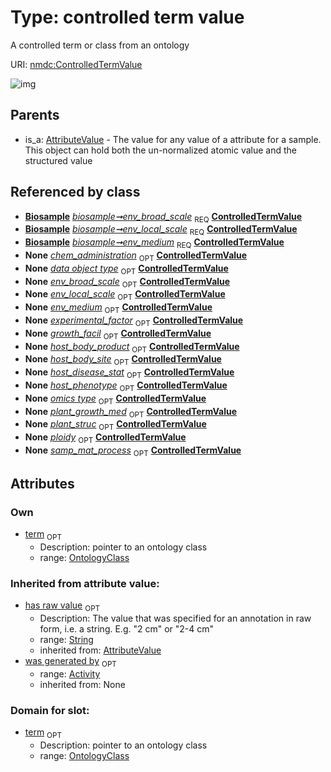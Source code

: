 
# Type: controlled term value


A controlled term or class from an ontology

URI: [nmdc:ControlledTermValue](https://microbiomedata/meta/ControlledTermValue)


![img](http://yuml.me/diagram/nofunky;dir:TB/class/[Activity]<was%20generated%20by(i)%200..1-%20[ControlledTermValue&#124;has_raw_value(i):string%20%3F],%20[OntologyClass]<term%200..1-++[ControlledTermValue],%20[Biosample]++-%20env_broad_scale%201..1>[ControlledTermValue],%20[Biosample]++-%20env_local_scale%201..1>[ControlledTermValue],%20[Biosample]++-%20env_medium%201..1>[ControlledTermValue],%20[AttributeValue]^-[ControlledTermValue])

## Parents

 *  is_a: [AttributeValue](AttributeValue.md) - The value for any value of a attribute for a sample. This object can hold both the un-normalized atomic value and the structured value

## Referenced by class

 *  **[Biosample](Biosample.md)** *[biosample➞env_broad_scale](biosample_env_broad_scale.md)*  <sub>REQ</sub>  **[ControlledTermValue](ControlledTermValue.md)**
 *  **[Biosample](Biosample.md)** *[biosample➞env_local_scale](biosample_env_local_scale.md)*  <sub>REQ</sub>  **[ControlledTermValue](ControlledTermValue.md)**
 *  **[Biosample](Biosample.md)** *[biosample➞env_medium](biosample_env_medium.md)*  <sub>REQ</sub>  **[ControlledTermValue](ControlledTermValue.md)**
 *  **None** *[chem_administration](chem_administration.md)*  <sub>OPT</sub>  **[ControlledTermValue](ControlledTermValue.md)**
 *  **None** *[data object type](data_object_type.md)*  <sub>OPT</sub>  **[ControlledTermValue](ControlledTermValue.md)**
 *  **None** *[env_broad_scale](env_broad_scale.md)*  <sub>OPT</sub>  **[ControlledTermValue](ControlledTermValue.md)**
 *  **None** *[env_local_scale](env_local_scale.md)*  <sub>OPT</sub>  **[ControlledTermValue](ControlledTermValue.md)**
 *  **None** *[env_medium](env_medium.md)*  <sub>OPT</sub>  **[ControlledTermValue](ControlledTermValue.md)**
 *  **None** *[experimental_factor](experimental_factor.md)*  <sub>OPT</sub>  **[ControlledTermValue](ControlledTermValue.md)**
 *  **None** *[growth_facil](growth_facil.md)*  <sub>OPT</sub>  **[ControlledTermValue](ControlledTermValue.md)**
 *  **None** *[host_body_product](host_body_product.md)*  <sub>OPT</sub>  **[ControlledTermValue](ControlledTermValue.md)**
 *  **None** *[host_body_site](host_body_site.md)*  <sub>OPT</sub>  **[ControlledTermValue](ControlledTermValue.md)**
 *  **None** *[host_disease_stat](host_disease_stat.md)*  <sub>OPT</sub>  **[ControlledTermValue](ControlledTermValue.md)**
 *  **None** *[host_phenotype](host_phenotype.md)*  <sub>OPT</sub>  **[ControlledTermValue](ControlledTermValue.md)**
 *  **None** *[omics type](omics_type.md)*  <sub>OPT</sub>  **[ControlledTermValue](ControlledTermValue.md)**
 *  **None** *[plant_growth_med](plant_growth_med.md)*  <sub>OPT</sub>  **[ControlledTermValue](ControlledTermValue.md)**
 *  **None** *[plant_struc](plant_struc.md)*  <sub>OPT</sub>  **[ControlledTermValue](ControlledTermValue.md)**
 *  **None** *[ploidy](ploidy.md)*  <sub>OPT</sub>  **[ControlledTermValue](ControlledTermValue.md)**
 *  **None** *[samp_mat_process](samp_mat_process.md)*  <sub>OPT</sub>  **[ControlledTermValue](ControlledTermValue.md)**

## Attributes


### Own

 * [term](term.md)  <sub>OPT</sub>
    * Description: pointer to an ontology class
    * range: [OntologyClass](OntologyClass.md)

### Inherited from attribute value:

 * [has raw value](has_raw_value.md)  <sub>OPT</sub>
    * Description: The value that was specified for an annotation in raw form, i.e. a string. E.g. "2 cm" or "2-4 cm"
    * range: [String](types/String.md)
    * inherited from: [AttributeValue](AttributeValue.md)
 * [was generated by](was_generated_by.md)  <sub>OPT</sub>
    * range: [Activity](Activity.md)
    * inherited from: None

### Domain for slot:

 * [term](term.md)  <sub>OPT</sub>
    * Description: pointer to an ontology class
    * range: [OntologyClass](OntologyClass.md)
